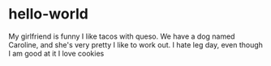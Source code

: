 # hello-world
My girlfriend is funny
I like tacos with queso.  We have a dog named Caroline, and she's very pretty
I like to work out. I hate leg day, even though I am good at it
I love cookies
